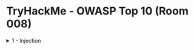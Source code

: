 #  TryHackMe - OWASP Top 10 (Room 008)

<details><summary>1 - Injection</summary>
<p>

![](/OWASP%20Top%2010/images/command_inj.png)